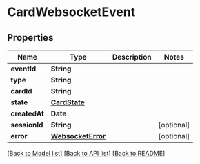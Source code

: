 # CardWebsocketEvent

## Properties
Name | Type | Description | Notes
------------ | ------------- | ------------- | -------------
**eventId** | **String** |  | 
**type** | **String** |  | 
**cardId** | **String** |  | 
**state** | [**CardState**](CardState.md) |  | 
**createdAt** | **Date** |  | 
**sessionId** | **String** |  | [optional] 
**error** | [**WebsocketError**](WebsocketError.md) |  | [optional] 

[[Back to Model list]](../README.md#documentation-for-models) [[Back to API list]](../README.md#documentation-for-api-endpoints) [[Back to README]](../README.md)


